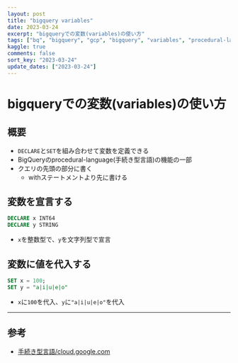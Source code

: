```yaml
---
layout: post
title: "bigquery variables"
date: 2023-03-24
excerpt: "bigqueryでの変数(variables)の使い方"
tags: ["bq", "bigquery", "gcp", "bigquery", "variables", "procedural-language"]
kaggle: true
comments: false
sort_key: "2023-03-24"
update_dates: ["2023-03-24"]
---
```


# bigqueryでの変数(variables)の使い方

## 概要
 - `DECLARE`と`SET`を組み合わせて変数を定義できる
 - BigQueryのprocedural-language(手続き型言語)の機能の一部
 - クエリの先頭の部分に書く
   - withステートメントより先に書ける

## 変数を宣言する

```sql
DECLARE x INT64
DECLARE y STRING
```
 - `x`を整数型で、`y`を文字列型で宣言

## 変数に値を代入する

```sql
SET x = 100;
SET y = "a|i|u|e|o"
```
 - `x`に`100`を代入、`y`に`"a|i|u|e|o"`を代入

---

## 参考
 - [手続き型言語/cloud.google.com](https://cloud.google.com/bigquery/docs/reference/standard-sql/procedural-language?hl=ja)
